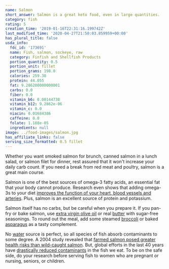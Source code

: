 ```yaml
---
name: Salmon
short_answer: Salmon is a great keto food, even in large quantities.
category: fish
rating: 5
creation_time: '2019-01-16T22:31:16.199742Z'
last_modified_time: '2020-04-27T21:50:03.859959+00:00'
has_plural_title: false
usda_info:
  fdc_id: '173691'
  name: Fish, salmon, sockeye, raw
  category: Finfish and Shellfish Products
  portion_quantity: 0.5
  portion_unit: fillet
  portion_grams: 198.0
  calories: 259.38
  protein: 44.055
  fat: 9.286200000000001
  carbs: 0.0
  fiber: 0.0
  vitamin_b6: 0.00144738
  vitamin_b12: 9.2862e-06
  vitamin_c: 0.0
  niacin: 0.01684386
  caffeine: 0.0
  folate: 1.188e-05
  ingredients: null
image: ../food-images/salmon.jpg
has_affiliate_links: false
serving_size_formatted: 0.5 fillet
---
```


Whether you want smoked salmon for brunch, canned salmon in a lunch salad, or salmon filet for dinner, rest assured that it won't increase your daily carb count. If you need a break from red meat and poultry, salmon is a great main course.

Salmon is one of the best sources of omega-3 fatty acids, an essential fat that your body cannot produce. Research even shows that adding omega-3s to your diet [improves the function of your heart, blood vessels and arteries](https://www.ncbi.nlm.nih.gov/pubmed/22317966). Plus, salmon is an excellent source of protein and potassium.

Salmon itself has no carbs, but be careful when you prepare it. If you pan-fry or bake salmon, use [extra virgin olive oil](/olive-oil) or real [butter](/butter) with sugar-free seasonings. To round out the meal, add some steamed [broccoli](/broccoli) or baked [asparagus](/asparagus) as a tasty complement.

No [water](/water) source is perfect, so all species of fish absorb contaminants to some degree. A 2004 study revealed that [farmed salmon posed greater health risks than wild-caught salmon](http://science.sciencemag.org/content/303/5655/226). But, global efforts in the last 40 years have [drastically reduced contaminants](https://peerj.com/articles/1573/) in the fish we eat. To be on the safe side, do your research before serving fish to women who are pregnant or nursing, seniors, or children.
